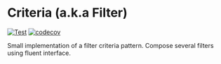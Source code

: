 # Criteria (a.k.a Filter)

[![Test](https://github.com/ComplexHeart/php-criteria/actions/workflows/test.yml/badge.svg)](https://github.com/ComplexHeart/php-criteria/actions/workflows/test.yml)
[![codecov](https://codecov.io/gh/ComplexHeart/php-criteria/branch/master/graph/badge.svg?token=T86pvAqfl6)](https://codecov.io/gh/ComplexHeart/php-criteria)

Small implementation of a filter criteria pattern. Compose several filters using fluent interface.
